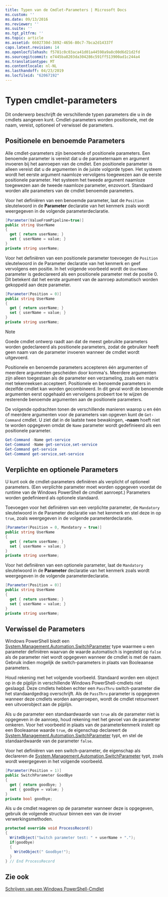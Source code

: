 ```yaml
---
title: Typen van de Cmdlet-Parameters | Microsoft Docs
ms.custom: ''
ms.date: 09/13/2016
ms.reviewer: ''
ms.suite: ''
ms.tgt_pltfrm: ''
ms.topic: article
ms.assetid: 6602730d-3892-4656-80c7-7bca2d14337f
caps.latest.revision: 14
ms.openlocfilehash: f5781c0c03aca41d01a44598a9a8c00d6d21d2fd
ms.sourcegitcommit: e7445ba8203da304286c591ff513900ad1c244a4
ms.translationtype: MT
ms.contentlocale: nl-NL
ms.lasthandoff: 04/23/2019
ms.locfileid: "62067192"
---
```

# <a name="types-of-cmdlet-parameters"></a>Typen cmdlet-parameters

Dit onderwerp beschrijft de verschillende typen parameters die u in de cmdlets aangeven kunt. Cmdlet-parameters worden positionele, met de naam, vereist, optioneel of verwissel de parameters.

## <a name="positional-and-named-parameters"></a>Positionele en benoemde Parameters

Alle cmdlet-parameters zijn benoemde of positionele parameters. Een benoemde parameter is vereist dat u de parameternaam en argument invoeren bij het aanroepen van de cmdlet. Een positionele parameter is alleen vereist dat u de argumenten in de juiste volgorde typen. Het systeem wordt het eerste argument naamloze vervolgens toegewezen aan de eerste positionele parameter. Het systeem het tweede argument naamloze toegewezen aan de tweede naamloze parameter, enzovoort. Standaard worden alle parameters van de cmdlet benoemde parameters.

Voor het definiëren van een benoemde parameter, laat de `Position` sleutelwoord in de **Parameter** declaratie van het kenmerk zoals wordt weergegeven in de volgende parameterdeclaratie.

```csharp
[Parameter(ValueFromPipeline=true)]
public string UserName
{
  get { return userName; }
  set { userName = value; }
}
private string userName;
```

Voor het definiëren van een positionele parameter toevoegen de `Position` sleutelwoord in de Parameter declaratie van het kenmerk en geef vervolgens een positie. In het volgende voorbeeld wordt de `UserName` parameter is gedeclareerd als een positionele parameter met de positie 0. Dit betekent dat het eerste argument van de aanroep automatisch worden gekoppeld aan deze parameter.

```csharp
[Parameter(Position = 0)]
public string UserName
{
  get { return userName; }
  set { userName = value; }
}
private string userName;
```

> [!NOTE]
> Goede cmdlet ontwerp raadt aan dat de meest gebruikte parameters worden gedeclareerd als positionele parameters, zodat de gebruiker heeft geen naam van de parameter invoeren wanneer de cmdlet wordt uitgevoerd.

Positionele en benoemde parameters accepteren één argumenten of meerdere argumenten gescheiden door komma's. Meerdere argumenten zijn alleen toegestaan als de parameter een verzameling, zoals een matrix met tekenreeksen accepteert. Positionele en benoemde parameters in dezelfde cmdlet kan worden gecombineerd. In dit geval wordt de benoemde argumenten eerst opgehaald en vervolgens probeert toe te wijzen de resterende benoemde argumenten aan de positionele parameters.

De volgende opdrachten tonen de verschillende manieren waarop u en één of meerdere argumenten voor de parameters van opgeven kunt de `Get-Command` cmdlet. U ziet dat in de laatste twee bewakingen, **-naam** hoeft niet te worden opgegeven omdat de `Name` parameter wordt gedefinieerd als een positionele parameter.

```powershell
Get-Command -Name get-service
Get-Command -Name get-service,set-service
Get-Command get-service
Get-Command get-service,set-service
```

## <a name="mandatory-and-optional-parameters"></a>Verplichte en optionele Parameters

U kunt ook de cmdlet-parameters definiëren als verplicht of optioneel parameters. (Een verplichte parameter moet worden opgegeven voordat de runtime van de Windows PowerShell de cmdlet aanroept.)  Parameters worden gedefinieerd als optionele standaard.

Toevoegen voor het definiëren van een verplichte parameter, de `Mandatory` sleutelwoord in de Parameter declaratie van het kenmerk en stel deze in op `true`, zoals weergegeven in de volgende parameterdeclaratie.

```csharp
[Parameter(Position = 0, Mandatory = true)]
public string UserName
{
  get { return userName; }
  set { userName = value; }
}
private string userName;
```

Voor het definiëren van een optionele parameter, laat de `Mandatory` sleutelwoord in de **Parameter** declaratie van het kenmerk zoals wordt weergegeven in de volgende parameterdeclaratie.

```csharp
[Parameter(Position = 0)]
public string UserName
{
  get { return userName; }
  set { userName = value; }
}
private string userName;
```

## <a name="switch-parameters"></a>Verwissel de Parameters

Windows PowerShell biedt een [System.Management.Automation.SwitchParameter](/dotnet/api/System.Management.Automation.SwitchParameter) type waarmee u een parameter definiëren waarvan de waarde automatisch is ingesteld op `false` als de parameter niet wordt opgegeven wanneer de cmdlet is met de naam. Gebruik indien mogelijk de switch-parameters in plaats van Booleaanse parameters.

Houd rekening met het volgende voorbeeld. Standaard worden een object op in de pijplijn in verschillende Windows PowerShell-cmdlets niet geslaagd. Deze cmdlets hebben echter een `PassThru` switch-parameter die het standaardgedrag overschrijft. Als de `PassThru` parameter is opgegeven wanneer deze cmdlets worden aangeroepen, wordt de cmdlet retourneert een uitvoerobject aan de pijplijn.

Als u de parameter een standaardwaarde van `true` als de parameter niet is opgegeven in de aanroep, houd rekening met het gevoel van de parameter omkeren. Voor het voorbeeld in plaats van de parameterkenmerk instelt op een Booleaanse waarde `true`, de eigenschap declareert de [System.Management.Automation.SwitchParameter](/dotnet/api/System.Management.Automation.SwitchParameter) typt, en stel de standaardwaarde van de parameter `false`.

Voor het definiëren van een switch-parameter, de eigenschap als declareren de [System.Management.Automation.SwitchParameter](/dotnet/api/System.Management.Automation.SwitchParameter) typt, zoals wordt weergegeven in het volgende voorbeeld.

```csharp
[Parameter(Position = 1)]
public SwitchParameter GoodBye
{
  get { return goodbye; }
  set { goodbye = value; }
}
private bool goodbye;
```

Als u de cmdlet reageren op de parameter wanneer deze is opgegeven, gebruik de volgende structuur binnen een van de invoer verwerkingsmethoden.

```csharp
protected override void ProcessRecord()
{
  WriteObject("Switch parameter test: " + userName + ".");
  if(goodbye)
  {
    WriteObject(" Goodbye!");
  }
} // End ProcessRecord
```

## <a name="see-also"></a>Zie ook

[Schrijven van een Windows PowerShell-Cmdlet](./writing-a-windows-powershell-cmdlet.md)
